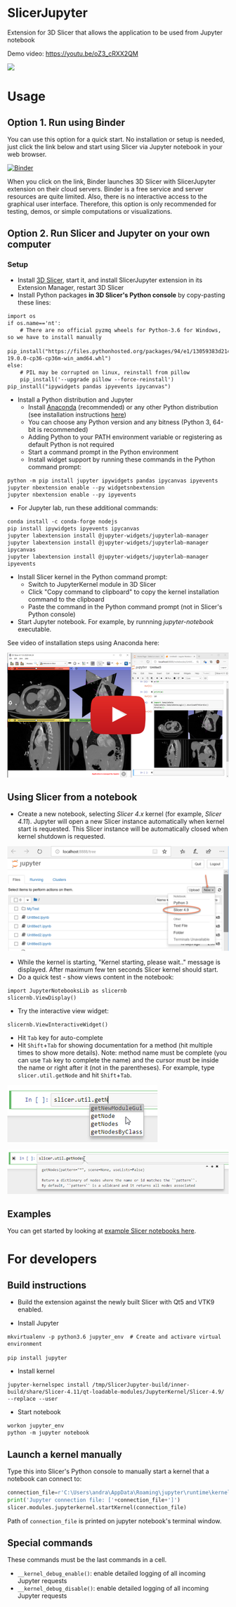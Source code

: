 # SlicerJupyter
Extension for 3D Slicer that allows the application to be used from Jupyter notebook

Demo video: https://youtu.be/oZ3_cRXX2QM

[![](https://img.youtube.com/vi/oZ3_cRXX2QM/0.jpg)](https://www.youtube.com/watch?v=oZ3_cRXX2QM "Slicer Jupyter kernel demo")

# Usage

## Option 1. Run using Binder

You can use this option for a quick start. No installation or setup is needed, just click the link below and start using Slicer via Jupyter notebook in your web browser.

[![Binder](https://mybinder.org/badge.svg)](https://mybinder.org/v2/gh/Slicer/SlicerNotebooks/master)

When you click on the link, Binder launches 3D Slicer with SlicerJupyter extension on their cloud servers. Binder is a free service and server resources are quite limited. Also, there is no interactive access to the graphical user interface. Therefore, this option is only recommended for testing, demos, or simple computations or visualizations.

## Option 2. Run Slicer and Jupyter on your own computer

### Setup

* Install [3D Slicer](https://download.slicer.org/), start it, and install SlicerJupyter extension in its Extension Manager, restart 3D Slicer
* Install Python packages **in 3D Slicer's Python console** by copy-pasting these lines:
```
import os
if os.name=='nt':
    # There are no official pyzmq wheels for Python-3.6 for Windows, so we have to install manually
    pip_install("https://files.pythonhosted.org/packages/94/e1/13059383d21444caa16306b48c8bf7a62331ca361d553d2119696ea67119/pyzmq-19.0.0-cp36-cp36m-win_amd64.whl")
else:
    # PIL may be corrupted on linux, reinstall from pillow
    pip_install('--upgrade pillow --force-reinstall')
pip_install("ipywidgets pandas ipyevents ipycanvas")
```
* Install a Python distribution and Jupyter
  * Install [Anaconda](https://www.anaconda.com/products/individual) (recommended) or any other Python distribution (see installation instructions [here](http://jupyter.org/install))
  * You can choose any Python version and any bitness (Python 3, 64-bit is recommended)
  * Adding Python to your PATH environment variable or registering as default Python is not required
  * Start a command prompt in the Python environment
  * Install widget support by running these commands in the Python command prompt:
```
python -m pip install jupyter ipywidgets pandas ipycanvas ipyevents
jupyter nbextension enable --py widgetsnbextension
jupyter nbextension enable --py ipyevents
```
  * For Jupyter lab, run these additional commands:
```
conda install -c conda-forge nodejs
pip install ipywidgets ipyevents ipycanvas
jupyter labextension install @jupyter-widgets/jupyterlab-manager
jupyter labextension install @jupyter-widgets/jupyterlab-manager ipycanvas
jupyter labextension install @jupyter-widgets/jupyterlab-manager ipyevents
```
* Install Slicer kernel in the Python command prompt:
  * Switch to JupyterKernel module in 3D Slicer
  * Click "Copy command to clipboard" to copy the kernel installation command to the clipboard
  * Paste the command in the Python command prompt (not in Slicer's Python console)
* Start Jupyter notebook. For example, by runnning _jupyter-notebook_ executable.

See video of installation steps using Anaconda here:

[![](doc/InstallVideoThumbnail.png)](https://youtu.be/jcRsRw6RC2g)

## Using Slicer from a notebook

* Create a new notebook, selecting _Slicer 4.x_ kernel (for example, _Slicer 4.11_). Jupyter will open a new Slicer instance automatically when kernel start is requested. This Slicer instance will be automatically closed when kernel shutdown is requested.

![Select Slicer kernel](doc/StartKernel.png)

* While the kernel is starting, "Kernel starting, please wait.." message is displayed. After maximum few ten seconds Slicer kernel should start.
* Do a quick test - show views content in the notebook:

```
import JupyterNotebooksLib as slicernb
slicernb.ViewDisplay()
```

* Try the interactive view widget:

```
slicernb.ViewInteractiveWidget()
```

* Hit `Tab` key for auto-complete
* Hit `Shift`+`Tab` for showing documentation for a method (hit multiple times to show more details). Note: method name must be complete (you can use `Tab` key to complete the name) and the cursor must be inside the name or right after it (not in the parentheses). For example, type `slicer.util.getNode` and hit `Shift`+`Tab`.

![Hit Tab key to auto-complete](doc/AutoComplete.png)

![Hit Shift-Tab key to inspect](doc/Inspect.png)

## Examples

You can get started by looking at [example Slicer notebooks here](https://github.com/Slicer/SlicerNotebooks).

# For developers

## Build instructions

* Build the extension against the newly built Slicer with Qt5 and VTK9 enabled.

* Install Jupyter

```
mkvirtualenv -p python3.6 jupyter_env  # Create and activare virtual environment

pip install jupyter
```

* Install kernel

```
jupyter-kernelspec install /tmp/SlicerJupyter-build/inner-build/share/Slicer-4.11/qt-loadable-modules/JupyterKernel/Slicer-4.9/ --replace --user
```

* Start notebook

```
workon jupyter_env
python -m jupyter notebook
```

## Launch a kernel manually

Type this into Slicer's Python console to manually start a kernel that a notebook can connect to:

```python
connection_file=r'C:\Users\andra\AppData\Roaming\jupyter\runtime\kernel-3100f53f-3433-40f9-8978-c72ed8f88515.json'
print('Jupyter connection file: ['+connection_file+']')
slicer.modules.jupyterkernel.startKernel(connection_file)
```

Path of `connection_file` is printed on jupyter notebook's terminal window.

## Special commands

These commands must be the last commands in a cell.

- `__kernel_debug_enable()`: enable detailed logging of all incoming Jupyter requests
- `__kernel_debug_disable()`: enable detailed logging of all incoming Jupyter requests

